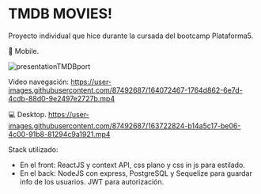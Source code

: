 <h1>TMDB MOVIES!</h1>

Proyecto individual que hice durante la cursada del bootcamp Plataforma5.


📱️ Mobile.




![presentationTMDBport](https://user-images.githubusercontent.com/87492687/164351442-f01988fc-17a1-4df3-8558-6b06636aabfb.png)


Video navegación: https://user-images.githubusercontent.com/87492687/164072467-1764d862-6e7d-4cdb-88d0-9e2497e2727b.mp4
 
💻️ Desktop.
https://user-images.githubusercontent.com/87492687/163722824-b14a5c17-be06-4c00-91b8-81294c9a1921.mp4

Stack utilizado: 
 - En el front: ReactJS y context API, css plano y css in js para estilado.
 - En el back: NodeJS con express, PostgreSQL y Sequelize para guardar info de los usuarios. JWT para autorización.
